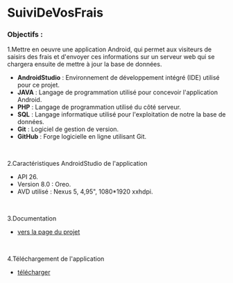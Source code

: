 # SuiviDeVosFrais

### Objectifs :

1.Mettre en oeuvre une application Android, qui permet aux visiteurs de saisirs des frais et d'envoyer ces informations sur un serveur web qui se chargera ensuite de mettre à jour la base de données.

- **AndroidStudio** : Environnement de développement intégré (IDE) utilisé pour ce projet.
- **JAVA** : Langage de programmation utilisé pour concevoir l'application Android.
- **PHP** : Langage de programmation utilisé du côté serveur.
- **SQL** : Langage informatique utilisé pour l'exploitation de notre la base de données.
- **Git** : Logiciel de gestion de version.
- **GitHub** : Forge logicielle en ligne utilisant Git.
<br>
  
2.Caractéristiques AndroidStudio de l'application

 - API 26.
 - Version 8.0 : Oreo.
 - AVD utilisé : Nexus 5, 4,95", 1080*1920 xxhdpi.

 <br>
 
 3.Documentation 
 
 - [vers la page du projet](https://vielfauremike.wixsite.com/portfolio/suividevosfrais)
 
  
 
  <br>
  
 4.Téléchargement de l'application
 
 - [télécharger](https://drive.google.com/file/d/1xWT6wtiwsyfWEAZAa81PEM_9OVZJjxTb/view?usp=sharing)


